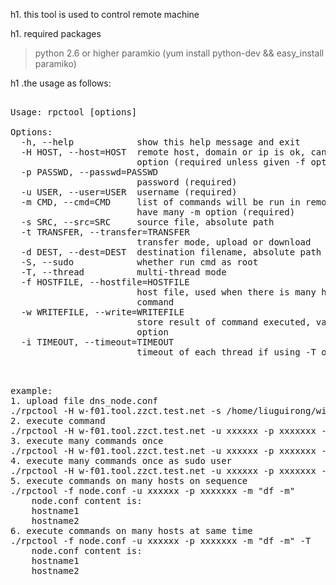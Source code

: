 h1. this tool is used to control remote machine

h1. required packages

> python 2.6 or higher
> paramkio (yum install python-dev && easy_install paramiko)

h1 .the usage as follows:

<pre>

Usage: rpctool [options]

Options:
  -h, --help            show this help message and exit
  -H HOST, --host=HOST  remote host, domain or ip is ok, can be have many -H
                        option (required unless given -f option)
  -p PASSWD, --passwd=PASSWD
                        password (required)
  -u USER, --user=USER  username (required)
  -m CMD, --cmd=CMD     list of commands will be run in remote host, can be
                        have many -m option (required)
  -s SRC, --src=SRC     source file, absolute path
  -t TRANSFER, --transfer=TRANSFER
                        transfer mode, upload or download
  -d DEST, --dest=DEST  destination filename, absolute path
  -S, --sudo            whether run cmd as root
  -T, --thread          multi-thread mode
  -f HOSTFILE, --hostfile=HOSTFILE
                        host file, used when there is many host need run
                        command
  -w WRITEFILE, --write=WRITEFILE
                        store result of command executed, valid if using -T
                        option
  -i TIMEOUT, --timeout=TIMEOUT
                        timeout of each thread if using -T option

</pre>

<pre>

example:
1. upload file dns_node.conf 
./rpctool -H w-f01.tool.zzct.test.net -s /home/liuguirong/wire_selfcdn/dns_node.conf -d /home/liuguirong/dns_node.conf -t upload -u xxxxxx -p xxxxxxx
2. execute command
./rpctool -H w-f01.tool.zzct.test.net -u xxxxxx -p xxxxxxx -m "df -m"
3. execute many commands once
./rpctool -H w-f01.tool.zzct.test.net -u xxxxxx -p xxxxxxx -m "df -m" -m "ifconfig" -m "ls -l"
4. execute many commands once as sudo user
./rpctool -H w-f01.tool.zzct.test.net -u xxxxxx -p xxxxxxx -m "df -m" -m "ifconfig" -m "ls -l" -S
5. execute commands on many hosts on sequence
./rpctool -f node.conf -u xxxxxx -p xxxxxxx -m "df -m"
    node.conf content is:
    hostname1
    hostname2 
6. execute commands on many hosts at same time
./rpctool -f node.conf -u xxxxxx -p xxxxxxx -m "df -m" -T
    node.conf content is:
    hostname1
    hostname2 

</pre>
